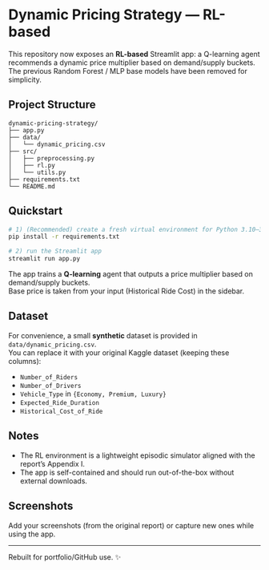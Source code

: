 
# Dynamic Pricing Strategy — RL-based

This repository now exposes an **RL-based** Streamlit app: a Q-learning agent recommends a dynamic price multiplier based on demand/supply buckets.  
The previous Random Forest / MLP base models have been removed for simplicity.

## Project Structure

```
dynamic-pricing-strategy/
├── app.py
├── data/
│   └── dynamic_pricing.csv
├── src/
│   ├── preprocessing.py
│   ├── rl.py
│   └── utils.py
├── requirements.txt
└── README.md
```

## Quickstart

```bash
# 1) (Recommended) create a fresh virtual environment for Python 3.10–3.13
pip install -r requirements.txt

# 2) run the Streamlit app
streamlit run app.py
```

The app trains a **Q-learning** agent that outputs a price multiplier based on demand/supply buckets.  
Base price is taken from your input (Historical Ride Cost) in the sidebar.

## Dataset

For convenience, a small **synthetic** dataset is provided in `data/dynamic_pricing.csv`.  
You can replace it with your original Kaggle dataset (keeping these columns):

- `Number_of_Riders`  
- `Number_of_Drivers`  
- `Vehicle_Type` in `{Economy, Premium, Luxury}`  
- `Expected_Ride_Duration`  
- `Historical_Cost_of_Ride`

## Notes

- The RL environment is a lightweight episodic simulator aligned with the report’s Appendix I.
- The app is self-contained and should run out-of-the-box without external downloads.

## Screenshots

Add your screenshots (from the original report) or capture new ones while using the app.

---
Rebuilt for portfolio/GitHub use. ✨
